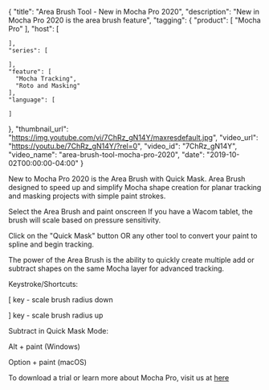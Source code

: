 {
  "title": "Area Brush Tool - New in Mocha Pro 2020",
  "description": "New in Mocha Pro 2020 is the area brush feature",
  "tagging": {
    "product": [
      "Mocha Pro"
    ],
    "host": [

    ],
    "series": [

    ],
    "feature": [
      "Mocha Tracking",
      "Roto and Masking"
    ],
    "language": [

    ]
  },
  "thumbnail_url": "https://img.youtube.com/vi/7ChRz_gN14Y/maxresdefault.jpg",
  "video_url": "https://youtu.be/7ChRz_gN14Y/?rel=0",
  "video_id": "7ChRz_gN14Y",
  "video_name": "area-brush-tool-mocha-pro-2020",
  "date": "2019-10-02T00:00:00-04:00"
}
<p>New to Mocha Pro 2020 is the Area Brush with Quick Mask. Area Brush designed to speed up and simplify Mocha shape creation for planar tracking and masking projects with simple paint strokes.</p>

<p>Select the Area Brush and paint onscreen If you have a Wacom tablet, the brush will scale based on pressure sensitivity.</p>

<p>Click on the "Quick Mask" button OR any other tool to convert your paint to spline and begin tracking.</p>

<p>The power of the Area Brush is the ability to quickly create multiple add or subtract shapes on the same Mocha layer for advanced tracking.</p>

<p>Keystroke/Shortcuts:</p>
<p>[ key - scale brush radius down</p>
<p>] key - scale brush radius up</p>

<p>Subtract in Quick Mask Mode:</p> 
<p>Alt + paint (Windows)</p>
<p>Option + paint (macOS)</p>

<p>To download a trial or learn more about Mocha Pro, visit us at <a href="https://bit.ly/2mTZHMv" target="_blank" title="Learn more">here</a></p>
